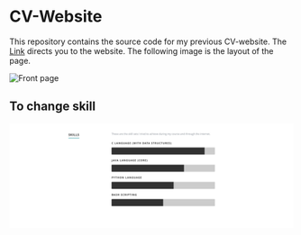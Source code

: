 # CV-Website

This repository contains the source code for my previous CV-website. The [Link](https://sashuu6.github.io/CV-Website/) directs you to the website. The following image is the layout of the page.

![Front page](docs/home.png)

## To change skill

![Front page](docs/skill.png)